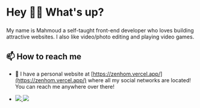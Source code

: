 <h1 align="left">Hey 🙋‍♂️ What's up?</h1>

###

<p align="left">My name is Mahmoud a self-taught front-end developer who loves building attractive websites. I also like video/photo editing and playing video games.</p>


<h2 align="left">📫 How to reach me</h2>

- 🔗 I have a personal website at [https://zenhom.vercel.app/](https://zenhom.vercel.app/) where all my social networks are located! You can reach me anywhere over there!

- <div align="left">
  <a href="https://www.linkedin.com/in/mahmoud-zenhom/" target="_blank">
    <img src="https://img.shields.io/badge/LinkedIn-0077B5?style=for-the-badge&logo=linkedin&logoColor=0e76a8&color=white">
  </a>
  <a href="https://twitter.com/MAD_ZENHOM" target="_blank">
     <img src="https://img.shields.io/badge/Twitter-1DA1F2?style=for-the-badge&logo=twitter&logoColor=white">   
  </a>
</div>
